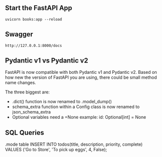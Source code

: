 ## Start the FastAPI App

```commandline
uvicorn books:app --reload
```


## Swagger

```commandline
http://127.0.0.1:8000/docs
```

## Pydantic v1 vs Pydantic v2

FastAPI is now compatible with both Pydantic v1 and Pydantic v2.
Based on how new the version of FastAPI you are using, there could be small method name changes.


The three biggest are:
- .dict() function is now renamed to .model_dump()
- schema_extra function within a Config class is now renamed to json_schema_extra
- Optional variables need a =None example: id: Optional[int] = None

## SQL Queries
.mode table
INSERT INTO todos(title, description, priority, complete) VALUES ('Go to Store', 'To pick up eggs', 4, False);